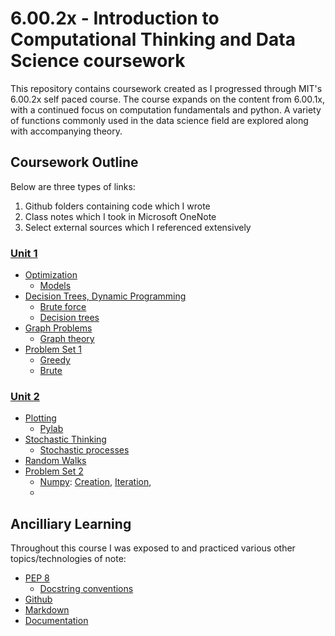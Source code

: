 # 6.00.2x - Introduction to Computational Thinking and Data Science coursework

This repository contains coursework created as I progressed through MIT's 6.00.2x self paced course. The course expands on the content from 6.00.1x, with a continued focus on computation fundamentals and python. A variety of functions commonly used in the data science field are explored along with accompanying theory.

## Coursework Outline

Below are three types of links:

1. Github folders containing code which I wrote
2. Class notes which I took in Microsoft OneNote
3. Select external sources which I referenced extensively

### [Unit 1](https://github.com/stolenpromises/6.00.2x/tree/main/unit_1)
  * [Optimization](https://github.com/stolenpromises/6.00.2x/tree/main/unit_1/lecture_1)
    * [Models](https://1drv.ms/u/s!ApsU6S6qm6qXg_VaFmMm2Ko6BNXYYA?wd=target%286.00.2x.one%7C9E0A2EBD-A05A-4B90-9E34-43DB6D91FCED%2Foptimization%20models%7CE6E239ED-E59F-4DAD-A363-C21D303AB996%2F%29)
  * [Decision Trees, Dynamic Programming](https://github.com/stolenpromises/6.00.2x/tree/main/unit_1/lecture_2)
    * [Brute force](https://1drv.ms/u/s!ApsU6S6qm6qXg_VaFmMm2Ko6BNXYYA?wd=target%286.00.2x.one%7C9E0A2EBD-A05A-4B90-9E34-43DB6D91FCED%2Fbrute%20force%20algorithm%7CEAEE6989-887E-4799-9EDA-B8DA3EAC40B8%2F%29)
    * [Decision trees]( https://1drv.ms/u/s!ApsU6S6qm6qXg_VaFmMm2Ko6BNXYYA?wd=target%286.00.2x.one%7C9E0A2EBD-A05A-4B90-9E34-43DB6D91FCED%2Fdynamic%20programming%7C526FB592-FA29-4758-B32C-592ABDEA1168%2F%29)
  * [Graph Problems](https://github.com/stolenpromises/6.00.2x/tree/main/unit_1/lecture_3)
    * [Graph theory](https://1drv.ms/u/s!ApsU6S6qm6qXg_VaFmMm2Ko6BNXYYA?wd=target%286.00.2x.one%7C9E0A2EBD-A05A-4B90-9E34-43DB6D91FCED%2Fgraph%20theory%7CCEED290A-28D7-4827-A6C0-48D26C2D44A1%2F%29)
  * [Problem Set 1](https://github.com/stolenpromises/6.00.2x/tree/main/unit_1/problem_set_1)
    * [Greedy](https://1drv.ms/u/s!ApsU6S6qm6qXg_VaFmMm2Ko6BNXYYA?wd=target%286.00.2x.one%7C9E0A2EBD-A05A-4B90-9E34-43DB6D91FCED%2Fpart%201%20greedy%20algorithm%7CE6DA534A-8944-445B-96E8-303CAFDE6D6E%2F%29)
    * [Brute](https://1drv.ms/u/s!ApsU6S6qm6qXg_VaFmMm2Ko6BNXYYA?wd=target%286.00.2x.one%7C9E0A2EBD-A05A-4B90-9E34-43DB6D91FCED%2Fpart%202%20brute%20force%20algorithm%7C7DE056A5-F4EB-4CDF-A9BE-D348E21A4E18%2F%29)

### [Unit 2](https://github.com/stolenpromises/6.00.2x/tree/main/unit_2)
  * [Plotting](https://github.com/stolenpromises/6.00.2x/tree/main/unit_2/lecture_4)
    * [Pylab](https://onedrive.live.com/redir?resid=97AA9BAA2EE9149B%2164218&authkey=%21ABZjJtiqOgTV2GA&page=View&wd=target%286.00.1x.one%7C57cceeb8-2978-4754-be51-d92a69c101d3%2Fpylab%7C0db88e39-94de-400d-8baa-931ef99e9689%2F%29&wdorigin=703)
  * [Stochastic Thinking](https://github.com/stolenpromises/6.00.2x/tree/main/unit_2/lecture_5)
    * [Stochastic processes](https://1drv.ms/u/s!ApsU6S6qm6qXg_VaFmMm2Ko6BNXYYA?wd=target%286.00.2x.one%7C9E0A2EBD-A05A-4B90-9E34-43DB6D91FCED%2Fstochastic%20processes%7CF33CD880-33AF-4DD9-B230-539AF7A1FF15%2F%29)
   * [Random Walks](https://1drv.ms/u/s!ApsU6S6qm6qXg_VaFmMm2Ko6BNXYYA?wd=target%286.00.2x.one%7C9E0A2EBD-A05A-4B90-9E34-43DB6D91FCED%2Frandom%20walks%7C1301E7AB-5580-4F53-8B66-2659577600CB%2F%29)
  * [Problem Set 2](https://github.com/stolenpromises/6.00.2x/tree/main/unit_2/problem_set_2)
    * [Numpy](https://numpy.org/doc/stable/user/whatisnumpy.html): [Creation](https://numpy.org/doc/stable/reference/generated/numpy.zeros.html#numpy.zeros), [Iteration](https://numpy.org/doc/stable/reference/arrays.nditer.html), 
    *
  
## Ancilliary Learning

Throughout this course I was exposed to and practiced various other topics/technologies of note:
* [PEP 8](https://www.python.org/dev/peps/pep-0008/)
  * [Docstring conventions](https://www.python.org/dev/peps/pep-0257/#id17)
* [Github](https://github.com/stolenpromises/github-slideshow)
 * [Markdown](https://guides.github.com/features/mastering-markdown/)
 * [Documentation](https://guides.github.com/features/wikis/)

